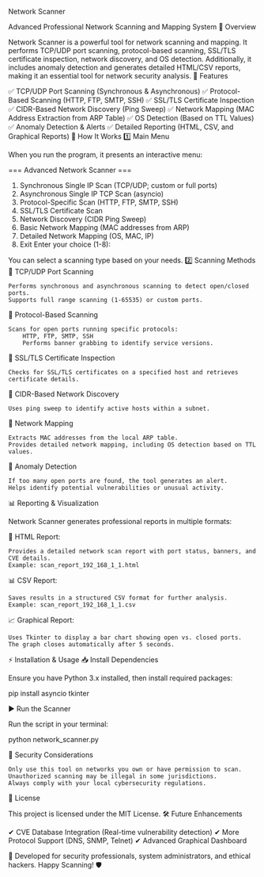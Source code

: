 Network Scanner

Advanced Professional Network Scanning and Mapping System
📌 Overview

Network Scanner is a powerful tool for network scanning and mapping. It performs TCP/UDP port scanning, protocol-based scanning, SSL/TLS certificate inspection, network discovery, and OS detection. Additionally, it includes anomaly detection and generates detailed HTML/CSV reports, making it an essential tool for network security analysis.
🎯 Features

✅ TCP/UDP Port Scanning (Synchronous & Asynchronous)
✅ Protocol-Based Scanning (HTTP, FTP, SMTP, SSH)
✅ SSL/TLS Certificate Inspection
✅ CIDR-Based Network Discovery (Ping Sweep)
✅ Network Mapping (MAC Address Extraction from ARP Table)
✅ OS Detection (Based on TTL Values)
✅ Anomaly Detection & Alerts
✅ Detailed Reporting (HTML, CSV, and Graphical Reports)
🚀 How It Works
1️⃣ Main Menu

When you run the program, it presents an interactive menu:

=== Advanced Network Scanner ===
1. Synchronous Single IP Scan (TCP/UDP; custom or full ports)
2. Asynchronous Single IP TCP Scan (asyncio)
3. Protocol-Specific Scan (HTTP, FTP, SMTP, SSH)
4. SSL/TLS Certificate Scan
5. Network Discovery (CIDR Ping Sweep)
6. Basic Network Mapping (MAC addresses from ARP)
7. Detailed Network Mapping (OS, MAC, IP)
8. Exit
Enter your choice (1-8):

You can select a scanning type based on your needs.
2️⃣ Scanning Methods
🔹 TCP/UDP Port Scanning

    Performs synchronous and asynchronous scanning to detect open/closed ports.
    Supports full range scanning (1-65535) or custom ports.

🔹 Protocol-Based Scanning

    Scans for open ports running specific protocols:
        HTTP, FTP, SMTP, SSH
        Performs banner grabbing to identify service versions.

🔹 SSL/TLS Certificate Inspection

    Checks for SSL/TLS certificates on a specified host and retrieves certificate details.

🔹 CIDR-Based Network Discovery

    Uses ping sweep to identify active hosts within a subnet.

🔹 Network Mapping

    Extracts MAC addresses from the local ARP table.
    Provides detailed network mapping, including OS detection based on TTL values.

🔹 Anomaly Detection

    If too many open ports are found, the tool generates an alert.
    Helps identify potential vulnerabilities or unusual activity.

📊 Reporting & Visualization

Network Scanner generates professional reports in multiple formats:

📄 HTML Report:

    Provides a detailed network scan report with port status, banners, and CVE details.
    Example: scan_report_192_168_1_1.html

📊 CSV Report:

    Saves results in a structured CSV format for further analysis.
    Example: scan_report_192_168_1_1.csv

📈 Graphical Report:

    Uses Tkinter to display a bar chart showing open vs. closed ports.
    The graph closes automatically after 5 seconds.

⚡ Installation & Usage
📥 Install Dependencies

Ensure you have Python 3.x installed, then install required packages:

pip install asyncio tkinter

▶️ Run the Scanner

Run the script in your terminal:

python network_scanner.py

🔐 Security Considerations

    Only use this tool on networks you own or have permission to scan.
    Unauthorized scanning may be illegal in some jurisdictions.
    Always comply with your local cybersecurity regulations.

📜 License

This project is licensed under the MIT License.
🛠 Future Enhancements

✔ CVE Database Integration (Real-time vulnerability detection)
✔ More Protocol Support (DNS, SNMP, Telnet)
✔ Advanced Graphical Dashboard

🚀 Developed for security professionals, system administrators, and ethical hackers.
Happy Scanning! 🛡️


